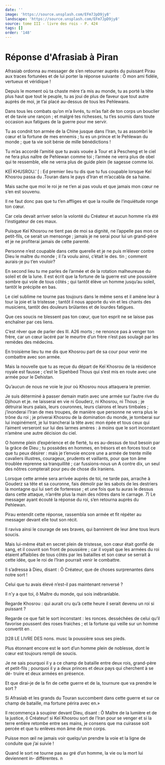 ```yaml
---
date: ''
image: 'https://source.unsplash.com/EFm7JpD9jy8'
landscape: 'https://source.unsplash.com/EFm7JpD9jy8'
source: tome III - livre des rois - P. 424
tags: []
order: '148'
---
```


# Réponse d'Afrasiab à Piran

Afrasiab ordonna au messager de s’en retourner auprès du puissant Pirau aux traces fortunées et de lui porter la réponse suivante : Ô mon ami fidèle, vertueux et véridique !

Depuis le moment où ta chaste mère t’a mis au monde, tu as porté la tête plus haut que tout le peuple, tu as joui de plus de faveur que tout autre auprès de moi, je t’ai placé au-dessus de tous les Pehlewans.

Dans tous les combats qu’on m’a livrés, tu m’as fait de ton corps un bouclier et de tavie une rançon ; et malgré tes richesses, tu t’es soumis dans toute occasion aux fatigues de la guerre pour me servir.

Tu as condnit ton armée de la Chine jusque dans l’Iran, tu as assombri le cœur et la fortune de mes ennemis ; tu es un prince et le Pehlewan du monde ; que ta vie soit bénie de mille bénédictions !

Tu m’as accordé l’amitié que tu avais vouée à Tour et à Pescheng et le ciel ne fera plus naître de Pehlewan comme toi ; l’armée ne verra plus de obel qui te ressemble, elle ne verra plus de guide plein (le sagesse comme loi.

KEÏ KHUSROU.’ [ : Ed premier lieu tu dis que tu fus coupable lorsque Keï Khosrou passa du .Touran dans le pays d’Iran et m’accabla de sa haine.

Mais sache que moi le roi je ne t’en ai pas voulu et que jamais mon cœur ne s’en est souvenu.

Il ne faut donc pas que tu t’en affliges et que la rouille de l’inquiétude ronge ton cœur.

Car cela devait arriver selon la volonté du Créateur et aucun homme n’a été l’instigateur de ces maux.

Puisque Keï Khosrou ne tient pas de moi sa dignité, ne l’appelle pas mon ce petit-fils, ce serait un mensonge ; jamais je ne serai pour lui un grand-père et je ne profiterai jamais de cette parenté.

Personne n’est coupable dans cette querelle et je ne puis m’élever contre Dieu le maître du monde ; il l’a voulu ainsi, c’était le des. tin ; comment aurais-je pu t’en vouloir?

En second lieu tu me parles de l’armée et de la rotation malheureuse du soleil et de la lune. ll est écrit que la fortune de la guerre est une poussière sombre qui vole de tous côtés ; qui tantôt élève un homme jusqu’au soleil, tantôt le précipite en bas.

Le ciel sublime ne tourne pas toujours dans le même sens et il amène leur à tour la joie et la tristesse ; tantôt il nous apporte du vin et les chants des musiciens, tantôt des douleurs brûlantes et de lourdes fatigues.

Que ces soucis ne blessent pas ton cœur, que ton esprit ne se laisse pas enchaîner par ces liens.

C’est rêver que de parler des lll. 
A26 morts ; ne renonce pas à venger ton frère, car un cœur lacéré par le meurtre d’un frère n’est pas soulagé par les remèdes des médecins.

En troisième lieu tu me dis que Khosrou part de sa cour pour venir me combattre avec son armée.

Mais la nouvelle que tu as reçue du départ de Keï Khosrou de la résidence royale est fausse ; c’est le Sipehbed Thous qui s’est mis en route avec une armée pour le Dehistan.

Qu’aucun de nous ne voie le jour où Khosrou nous attaquera le premier.

Je suis déterminé à passer demain matin avec une armée sur l’autre rive du Djihoun et je. ne laisserai en vie ni Gouderz, ni Khosrou, ni Thous ; je détruirai leurs palais, leurs couronnes, leurs clairons et leurs timbales ; j’inonderai l’Iran de mes troupes, de manière que personne ne verra plus le trône du roi ; je priverai Khosrou de la domination du monde, je tomberai sur lui inopinément, je lui trancherai la tête avec mon épée et tous ceux qui l’aiment verseront sur lui des larmes amères : à moins que le sort inconstant n’amène une autre décision du ciel.

O homme plein d’expérience et de fierté, tu es au-dessus de tout besoin par la grâce de Dieu ; tu possèdes en hommes, en trésors et en forces tout ce que tu peux désirer : mais je t’envoie encore une a armée de trente mille cavaliers illustres, courageux, prudents et vaillants, pour que ton âme troublée reprenne sa tranquillité ; car fussions-nous un A contre dix, un seul des nôtres compterait pour peu de chose dix Iraniens.

Lorsque cette armée sera arrivée auprès de toi, ne tarde pas, arrache à Gouderz sa tête et sa couronne, fais démolir par les sabots de les destriers la montagne qui lui sert de forteresse ; et une fois que tu auras le dessus dans cette attaque, n’arrête plus la main des nôtres dans le carnage. 7)
Le messager ayant écouté la réponse du roi, s’en retourna auprès du Pehlewan.

Pirau entendit cette réponse, rassembla son armée et fit répéter au messager devant elle tout son récit.

Il raviva ainsi le courage de ses braves, qui bannirent de leur âme tous leurs soucis.

Mais lui-même était en secret plein de tristesse, son cœur était gonflé de sang, et il couvrit son front de poussière ; car il voyait que les armées du roi étaient affaiblies de tous côtés par les batailles et son cœur se serrait à cette idée, que le roi de l’Iran pourrait venir le combattre.

Il s’adressa à Dieu, disant : Ô Créateur, que de choses surprenantes dans notre sort !

Celui que tu avais élevé n’est-il pas maintenant renversé ?

Il n’y a que toi, ô Maître du monde, qui sois inébranlable.

Regarde Khosrou : qui aurait cru qu’à cette heure il serait devenu un roi si puissant ?

Regarde ce que fait le sort inconstant : les ronces. desséchées de celui qu’il favorise poussent des roses fraiches ; et la fortune qui veille sur un homme convertit en .

[t28 LE LIVRE DES nons. musc la poussière sous ses pieds.

Plus étonnant encore est le sort d’un homme plein de noblesse, dont le cœur est toujours rempli de soucis.

Je ne sais pourquoi il y a ce champ de bataille entre deux rois, grand-père et petit-fils ; pourquoi il y a deux princes et deux pays qui cherchent à se dé- truire et deux armées en présence.

Et que dirai-je de la fin de cette guerre et de la, tournure que va prendre le sort ?

Si Afrasiab et les grands du Touran succombent dans cette guerre et sur ce champ de bataille, ma fortune périra avec en.»

Il recommença à soupirer devant Dieu, disant : Ô Maître de la lumière et de la justice, ô Créateur!
si Keï Khosrou sort de l’Iran pour se venger et si la terre entière retombe entre ses mains, je consens que ma cuirasse soit percée et que tu enlèves mon âme de mon corps.

Puisse mon œil ne jamais voir quelqu’un prendre la voie et la ligne de conduite que j’ai suivie !

Quand le sort ne tourne pas au gré d’un homme, la vie ou la mort lui deviennent in- différentes. n
